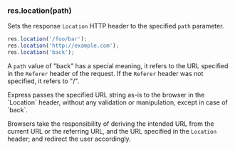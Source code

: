 <h3 id='res.location'>res.location(path)</h3>

Sets the response `Location` HTTP header to the specified `path` parameter.

~~~js
res.location('/foo/bar');
res.location('http://example.com');
res.location('back');
~~~

A `path` value of "back" has a special meaning, it refers to the URL specified in the `Referer` header of the request. If the `Referer` header was not specified, it refers to "/".

<div class='doc-box doc-warn' markdown="1">
Express passes the specified URL string as-is to the browser in the `Location` header,
without any validation or manipulation, except in case of `back`.

Browsers take the responsibility of deriving the intended URL from the current URL
or the referring URL, and the URL specified in the `Location` header; and redirect the user accordingly.
</div>
